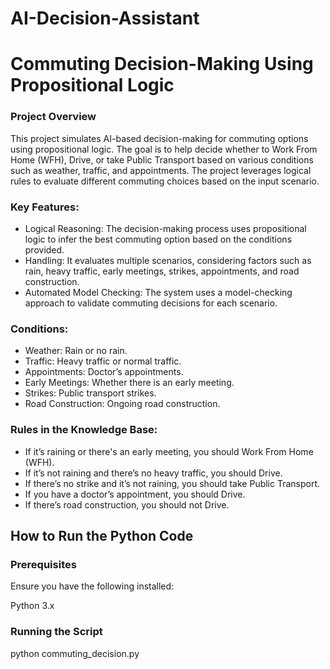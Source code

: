 # AI-Decision-Assistant

# Commuting Decision-Making Using Propositional Logic
### Project Overview

This project simulates AI-based decision-making for commuting options using propositional logic. The goal is to help decide whether to Work From Home (WFH), Drive, or take Public Transport based on various conditions such as weather, traffic, and appointments. The project leverages logical rules to evaluate different commuting choices based on the input scenario.

### Key Features:
- Logical Reasoning: The decision-making process uses propositional logic to infer the best commuting option based on the conditions provided.
- Handling: It evaluates multiple scenarios, considering factors such as rain, heavy traffic, early meetings, strikes, appointments, and road construction.
- Automated Model Checking: The system uses a model-checking approach to validate commuting decisions for each scenario.

### Conditions:

- Weather: Rain or no rain.
- Traffic: Heavy traffic or normal traffic.
- Appointments: Doctor’s appointments.
- Early Meetings: Whether there is an early meeting.
- Strikes: Public transport strikes.
- Road Construction: Ongoing road construction.

### Rules in the Knowledge Base:

- If it’s raining or there's an early meeting, you should Work From Home (WFH).
- If it’s not raining and there’s no heavy traffic, you should Drive.
- If there’s no strike and it’s not raining, you should take Public Transport.
- If you have a doctor’s appointment, you should Drive.
- If there’s road construction, you should not Drive.

## How to Run the Python Code
### Prerequisites

Ensure you have the following installed:

Python 3.x

### Running the Script

python commuting_decision.py